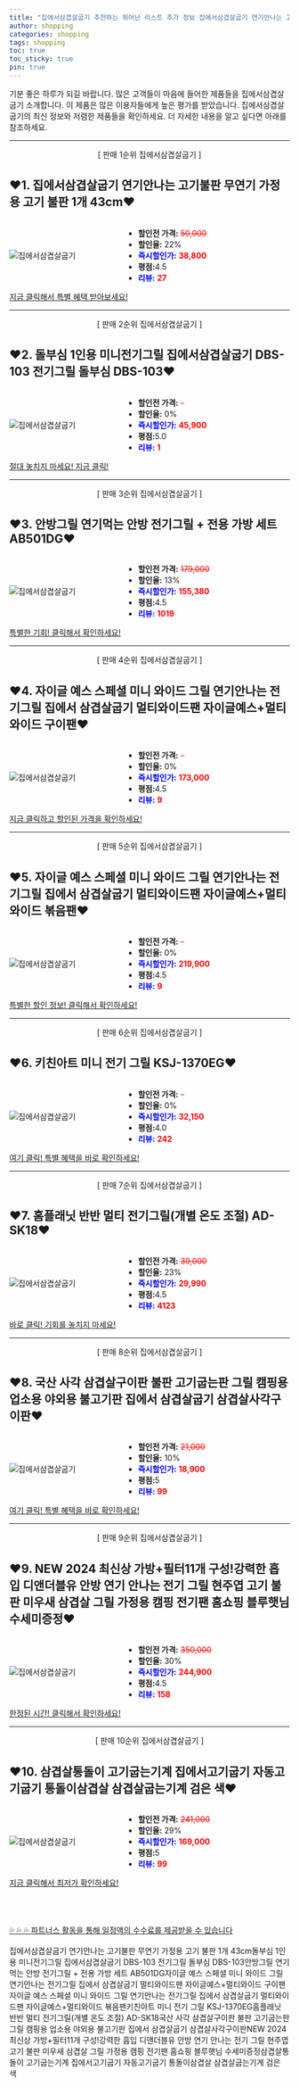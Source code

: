 ```yaml
---
title: "집에서삼겹살굽기 추천하는 뛰어난 리스트 추가 정보 집에서삼겹살굽기 연기안나는 고기불판 무연기 가정용"
author: shopping
categories: shopping
tags: shopping
toc: true
toc_sticky: true
pin: true
---
```

기분 좋은 하루가 되길 바랍니다. 많은 고객들이 마음에 들어한 제품들을 집에서삼겹살굽기 소개합니다. 이 제품은 많은 이용자들에게 높은 평가를 받았습니다. 집에서삼겹살굽기의 최신 정보와 저렴한 제품들을 확인하세요. 더 자세한 내용을 알고 싶다면 아래를 참조하세요.

---
<p class="toplist" style="margin: 0 auto; display: block; width: fit-content;">[ 판매 1순위 집에서삼겹살굽기 ]</p>

<h2><strong>❤️1. 집에서삼겹살굽기 연기안나는 고기불판 무연기 가정용 고기 불판 1개 43cm❤️</strong></h2>

<div style="display: flex; align-items: center;">
    <div style="flex: 0.4;">
        <img src="https://thumbnail6.coupangcdn.com/thumbnails/remote/230x230ex/image/vendor_inventory/c2d8/aff7de5d856b0d76a3743d65b35b029b2524b9dbe4a7c2043435550a9064.jpg" alt="집에서삼겹살굽기" style="max-width: 100%;">
    </div>
    <div style="flex: 0.6; margin-left: 10px;">
        <ul>
            <li><strong>할인전 가격:</strong> <del style="color: red;">50,000</del></li>
            <li><strong>할인율:</strong> 22%</li>
            <li><span style='color:blue'><strong>즉시할인가:</strong></span> <span style='color:red'><strong>38,800</strong></span></li>
            <li><strong>평점:</strong>4.5</li>
            <li><span style='color:blue'><strong>리뷰:</strong></span> <span style='color:red'><strong>27</strong></span></li>
        </ul>
    </div>
</div>
<div class="center">
    <a href="https://William4Davisa.github.io?lptag=AF9450613&subid=githubio&pageKey=7173027744&traceid=V0-153&itemId=18075517210&vendorItemId=70112929426" class="myButton">
        지금 클릭해서 특별 혜택 받아보세요!
    </a>
</div>


---
<p class="toplist" style="margin: 0 auto; display: block; width: fit-content;">[ 판매 2순위 집에서삼겹살굽기 ]</p>

<h2><strong>❤️2. 돌부심 1인용 미니전기그릴 집에서삼겹살굽기 DBS-103 전기그릴 돌부심 DBS-103❤️</strong></h2>

<div style="display: flex; align-items: center;">
    <div style="flex: 0.4;">
        <img src="https://thumbnail10.coupangcdn.com/thumbnails/remote/230x230ex/image/vendor_inventory/fd46/4bcab1c098953cecf3c2a36e2f2cd61d01d16d4924f18739dbfb40037ee0.jpg" alt="집에서삼겹살굽기" style="max-width: 100%;">
    </div>
    <div style="flex: 0.6; margin-left: 10px;">
        <ul>
            <li><strong>할인전 가격:</strong> <del style="color: red;">-</del></li>
            <li><strong>할인율:</strong> 0%</li>
            <li><span style='color:blue'><strong>즉시할인가:</strong></span> <span style='color:red'><strong>45,900</strong></span></li>
            <li><strong>평점:</strong>5.0</li>
            <li><span style='color:blue'><strong>리뷰:</strong></span> <span style='color:red'><strong>1</strong></span></li>
        </ul>
    </div>
</div>
<div class="center">
    <a href="https://William4Davisa.github.io?lptag=AF9450613&subid=githubio&pageKey=1737196401&traceid=V0-153&itemId=2957129937&vendorItemId=70945611915" class="myButton">
        절대 놓치지 마세요! 지금 클릭!
    </a>
</div>


---
<p class="toplist" style="margin: 0 auto; display: block; width: fit-content;">[ 판매 3순위 집에서삼겹살굽기 ]</p>

<h2><strong>❤️3. 안방그릴 연기먹는 안방 전기그릴 + 전용 가방 세트 AB501DG❤️</strong></h2>

<div style="display: flex; align-items: center;">
    <div style="flex: 0.4;">
        <img src="https://thumbnail9.coupangcdn.com/thumbnails/remote/230x230ex/image/retail/images/1103777211799960-b4881a39-8b1d-411f-ab0a-954333c7dfed.jpg" alt="집에서삼겹살굽기" style="max-width: 100%;">
    </div>
    <div style="flex: 0.6; margin-left: 10px;">
        <ul>
            <li><strong>할인전 가격:</strong> <del style="color: red;">179,000</del></li>
            <li><strong>할인율:</strong> 13%</li>
            <li><span style='color:blue'><strong>즉시할인가:</strong></span> <span style='color:red'><strong>155,380</strong></span></li>
            <li><strong>평점:</strong>4.5</li>
            <li><span style='color:blue'><strong>리뷰:</strong></span> <span style='color:red'><strong>1019</strong></span></li>
        </ul>
    </div>
</div>
<div class="center">
    <a href="https://William4Davisa.github.io?lptag=AF9450613&subid=githubio&pageKey=6922689887&traceid=V0-153&itemId=16722986725&vendorItemId=83905155890" class="myButton">
        특별한 기회! 클릭해서 확인하세요!
    </a>
</div>


---
<p class="toplist" style="margin: 0 auto; display: block; width: fit-content;">[ 판매 4순위 집에서삼겹살굽기 ]</p>

<h2><strong>❤️4. 자이글 예스 스페셜 미니 와이드 그릴 연기안나는 전기그릴 집에서 삼겹살굽기 멀티와이드팬 자이글예스+멀티와이드 구이팬❤️</strong></h2>

<div style="display: flex; align-items: center;">
    <div style="flex: 0.4;">
        <img src="https://thumbnail10.coupangcdn.com/thumbnails/remote/230x230ex/image/vendor_inventory/1c3f/ed06ed09975cd691d50887ca83def3c0859033e979073549c0056d692d17.jpg" alt="집에서삼겹살굽기" style="max-width: 100%;">
    </div>
    <div style="flex: 0.6; margin-left: 10px;">
        <ul>
            <li><strong>할인전 가격:</strong> <del style="color: red;">-</del></li>
            <li><strong>할인율:</strong> 0%</li>
            <li><span style='color:blue'><strong>즉시할인가:</strong></span> <span style='color:red'><strong>173,000</strong></span></li>
            <li><strong>평점:</strong>4.5</li>
            <li><span style='color:blue'><strong>리뷰:</strong></span> <span style='color:red'><strong>9</strong></span></li>
        </ul>
    </div>
</div>
<div class="center">
    <a href="https://William4Davisa.github.io?lptag=AF9450613&subid=githubio&pageKey=6631911942&traceid=V0-153&itemId=21865703665&vendorItemId=89379711668" class="myButton">
        지금 클릭하고 할인된 가격을 확인하세요!
    </a>
</div>


---
<p class="toplist" style="margin: 0 auto; display: block; width: fit-content;">[ 판매 5순위 집에서삼겹살굽기 ]</p>

<h2><strong>❤️5. 자이글 예스 스페셜 미니 와이드 그릴 연기안나는 전기그릴 집에서 삼겹살굽기 멀티와이드팬 자이글예스+멀티와이드 볶음팬❤️</strong></h2>

<div style="display: flex; align-items: center;">
    <div style="flex: 0.4;">
        <img src="https://thumbnail10.coupangcdn.com/thumbnails/remote/230x230ex/image/vendor_inventory/1c3f/ed06ed09975cd691d50887ca83def3c0859033e979073549c0056d692d17.jpg" alt="집에서삼겹살굽기" style="max-width: 100%;">
    </div>
    <div style="flex: 0.6; margin-left: 10px;">
        <ul>
            <li><strong>할인전 가격:</strong> <del style="color: red;">-</del></li>
            <li><strong>할인율:</strong> 0%</li>
            <li><span style='color:blue'><strong>즉시할인가:</strong></span> <span style='color:red'><strong>219,900</strong></span></li>
            <li><strong>평점:</strong>4.5</li>
            <li><span style='color:blue'><strong>리뷰:</strong></span> <span style='color:red'><strong>9</strong></span></li>
        </ul>
    </div>
</div>
<div class="center">
    <a href="https://William4Davisa.github.io?lptag=AF9450613&subid=githubio&pageKey=6631911942&traceid=V0-153&itemId=21865703660&vendorItemId=88913890394" class="myButton">
        특별한 할인 정보! 클릭해서 확인하세요!
    </a>
</div>


---
<p class="toplist" style="margin: 0 auto; display: block; width: fit-content;">[ 판매 6순위 집에서삼겹살굽기 ]</p>

<h2><strong>❤️6. 키친아트 미니 전기 그릴 KSJ-1370EG❤️</strong></h2>

<div style="display: flex; align-items: center;">
    <div style="flex: 0.4;">
        <img src="https://thumbnail6.coupangcdn.com/thumbnails/remote/230x230ex/image/retail/images/2022/11/24/15/1/e686796d-b705-466a-b1a0-4b1a0330806a.jpg" alt="집에서삼겹살굽기" style="max-width: 100%;">
    </div>
    <div style="flex: 0.6; margin-left: 10px;">
        <ul>
            <li><strong>할인전 가격:</strong> <del style="color: red;">-</del></li>
            <li><strong>할인율:</strong> 0%</li>
            <li><span style='color:blue'><strong>즉시할인가:</strong></span> <span style='color:red'><strong>32,150</strong></span></li>
            <li><strong>평점:</strong>4.0</li>
            <li><span style='color:blue'><strong>리뷰:</strong></span> <span style='color:red'><strong>242</strong></span></li>
        </ul>
    </div>
</div>
<div class="center">
    <a href="https://William4Davisa.github.io?lptag=AF9450613&subid=githubio&pageKey=7478167705&traceid=V0-153&itemId=16854814081&vendorItemId=84033726271" class="myButton">
        여기 클릭! 특별 혜택을 바로 확인하세요!
    </a>
</div>


---
<p class="toplist" style="margin: 0 auto; display: block; width: fit-content;">[ 판매 7순위 집에서삼겹살굽기 ]</p>

<h2><strong>❤️7. 홈플래닛 반반 멀티 전기그릴(개별 온도 조절) AD-SK18❤️</strong></h2>

<div style="display: flex; align-items: center;">
    <div style="flex: 0.4;">
        <img src="https://thumbnail7.coupangcdn.com/thumbnails/remote/230x230ex/image/retail/images/1404857192656970-07492ee1-2781-4f02-a5ce-2c91b0320ab2.jpg" alt="집에서삼겹살굽기" style="max-width: 100%;">
    </div>
    <div style="flex: 0.6; margin-left: 10px;">
        <ul>
            <li><strong>할인전 가격:</strong> <del style="color: red;">39,000</del></li>
            <li><strong>할인율:</strong> 23%</li>
            <li><span style='color:blue'><strong>즉시할인가:</strong></span> <span style='color:red'><strong>29,990</strong></span></li>
            <li><strong>평점:</strong>4.5</li>
            <li><span style='color:blue'><strong>리뷰:</strong></span> <span style='color:red'><strong>4123</strong></span></li>
        </ul>
    </div>
</div>
<div class="center">
    <a href="https://William4Davisa.github.io?lptag=AF9450613&subid=githubio&pageKey=4315790067&traceid=V0-153&itemId=5014795154&vendorItemId=72324682030" class="myButton">
        바로 클릭! 기회를 놓치지 마세요!
    </a>
</div>


---
<p class="toplist" style="margin: 0 auto; display: block; width: fit-content;">[ 판매 8순위 집에서삼겹살굽기 ]</p>

<h2><strong>❤️8. 국산 사각 삼겹살구이판 불판 고기굽는판 그릴 캠핑용 업소용 야외용 불고기판 집에서 삼겹살굽기 삼겹살사각구이판❤️</strong></h2>

<div style="display: flex; align-items: center;">
    <div style="flex: 0.4;">
        <img src="https://thumbnail7.coupangcdn.com/thumbnails/remote/230x230ex/image/vendor_inventory/ab08/2dc28e96f729124dd2e879d6cfe881dc137efb712ee081274e01ebfed5b0.jpg" alt="집에서삼겹살굽기" style="max-width: 100%;">
    </div>
    <div style="flex: 0.6; margin-left: 10px;">
        <ul>
            <li><strong>할인전 가격:</strong> <del style="color: red;">21,000</del></li>
            <li><strong>할인율:</strong> 10%</li>
            <li><span style='color:blue'><strong>즉시할인가:</strong></span> <span style='color:red'><strong>18,900</strong></span></li>
            <li><strong>평점:</strong>5</li>
            <li><span style='color:blue'><strong>리뷰:</strong></span> <span style='color:red'><strong>99</strong></span></li>
        </ul>
    </div>
</div>
<div class="center">
    <a href="https://William4Davisa.github.io?lptag=AF9450613&subid=githubio&pageKey=5301711018&traceid=V0-153&itemId=7655795092&vendorItemId=74946203311" class="myButton">
        여기 클릭! 특별 혜택을 바로 확인하세요!
    </a>
</div>


---
<p class="toplist" style="margin: 0 auto; display: block; width: fit-content;">[ 판매 9순위 집에서삼겹살굽기 ]</p>

<h2><strong>❤️9. NEW 2024 최신상 가방+필터11개 구성!강력한 흡입 디앤더블유 안방 연기 안나는 전기 그릴 현주엽 고기 불판 미우새 삼겹살 그릴 가정용 캠핑 전기팬 홈쇼핑 블루햇님 수세미증정❤️</strong></h2>

<div style="display: flex; align-items: center;">
    <div style="flex: 0.4;">
        <img src="https://thumbnail6.coupangcdn.com/thumbnails/remote/230x230ex/image/vendor_inventory/54c7/492d4a86a2fe7a8722110cb654885177b20acf49a37e11e7fe5205b80ee2.jpg" alt="집에서삼겹살굽기" style="max-width: 100%;">
    </div>
    <div style="flex: 0.6; margin-left: 10px;">
        <ul>
            <li><strong>할인전 가격:</strong> <del style="color: red;">350,000</del></li>
            <li><strong>할인율:</strong> 30%</li>
            <li><span style='color:blue'><strong>즉시할인가:</strong></span> <span style='color:red'><strong>244,900</strong></span></li>
            <li><strong>평점:</strong>4.5</li>
            <li><span style='color:blue'><strong>리뷰:</strong></span> <span style='color:red'><strong>158</strong></span></li>
        </ul>
    </div>
</div>
<div class="center">
    <a href="https://William4Davisa.github.io?lptag=AF9450613&subid=githubio&pageKey=6991190210&traceid=V0-153&itemId=17111319527&vendorItemId=84285007680" class="myButton">
        한정된 시간! 클릭해서 확인하세요!
    </a>
</div>


---
<p class="toplist" style="margin: 0 auto; display: block; width: fit-content;">[ 판매 10순위 집에서삼겹살굽기 ]</p>

<h2><strong>❤️10. 삼겹살통돌이 고기굽는기계 집에서고기굽기 자동고기굽기 통돌이삼겹살 삼겹살굽는기계 검은 색❤️</strong></h2>

<div style="display: flex; align-items: center;">
    <div style="flex: 0.4;">
        <img src="https://thumbnail8.coupangcdn.com/thumbnails/remote/230x230ex/image/vendor_inventory/6b90/3fe8a166b32ce606805f43d3d90ec9b0e78083377d69c7c203f9b18573b0.png" alt="집에서삼겹살굽기" style="max-width: 100%;">
    </div>
    <div style="flex: 0.6; margin-left: 10px;">
        <ul>
            <li><strong>할인전 가격:</strong> <del style="color: red;">241,000</del></li>
            <li><strong>할인율:</strong> 29%</li>
            <li><span style='color:blue'><strong>즉시할인가:</strong></span> <span style='color:red'><strong>169,000</strong></span></li>
            <li><strong>평점:</strong>5</li>
            <li><span style='color:blue'><strong>리뷰:</strong></span> <span style='color:red'><strong>99</strong></span></li>
        </ul>
    </div>
</div>
<div class="center">
    <a href="https://William4Davisa.github.io?lptag=AF9450613&subid=githubio&pageKey=8144936382&traceid=V0-153&itemId=23155397235&vendorItemId=90188214445" class="myButton">
        지금 클릭해서 최저가 확인하세요!
    </a>
</div>

<br><br><br>[💦 💦 💦 파트너스 활동을 통해 일정액의 수수료를 제공받을 수 있습니다](https://link.coupang.com/a/bcpT2c)<br><br>집에서삼겹살굽기 연기안나는 고기불판 무연기 가정용 고기 불판 1개 43cm돌부심 1인용 미니전기그릴 집에서삼겹살굽기 DBS-103 전기그릴 돌부심 DBS-103안방그릴 연기먹는 안방 전기그릴 + 전용 가방 세트 AB501DG자이글 예스 스페셜 미니 와이드 그릴 연기안나는 전기그릴 집에서 삼겹살굽기 멀티와이드팬 자이글예스+멀티와이드 구이팬자이글 예스 스페셜 미니 와이드 그릴 연기안나는 전기그릴 집에서 삼겹살굽기 멀티와이드팬 자이글예스+멀티와이드 볶음팬키친아트 미니 전기 그릴 KSJ-1370EG홈플래닛 반반 멀티 전기그릴(개별 온도 조절) AD-SK18국산 사각 삼겹살구이판 불판 고기굽는판 그릴 캠핑용 업소용 야외용 불고기판 집에서 삼겹살굽기 삼겹살사각구이판NEW 2024 최신상 가방+필터11개 구성!강력한 흡입 디앤더블유 안방 연기 안나는 전기 그릴 현주엽 고기 불판 미우새 삼겹살 그릴 가정용 캠핑 전기팬 홈쇼핑 블루햇님 수세미증정삼겹살통돌이 고기굽는기계 집에서고기굽기 자동고기굽기 통돌이삼겹살 삼겹살굽는기계 검은 색